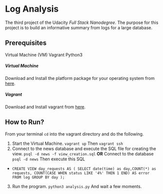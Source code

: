 # Log Analysis
The third project of the Udacity _Full Stack Nanodegree_. The purpose for this project is to build an informative summary from logs for a large database.

## Prerequisites
Virtual Machine (VM) 
Vagrant 
Python3
##### Virtual Machine 
Download and Install the platform package for your operating system from [here](hhttps://www.virtualbox.org/wiki/Download_Old_Builds_5_1).
##### Vagrant
Download and Install vagrant from [here](https://www.vagrantup.com/downloads.html).

## How to Run?
From your terminal `cd` into the vagrant directory and do the following.
1. Start the Virtual Machine.
`vagrant up` 
Then 
`vagrant ssh`
2. Connect to the news database and execute the SQL file for creating the view.
`psql -d news -f view_creation.sql`
**OR**
Connect to the database
`psql -d news`
Then execute this SQL 
* `CREATE VIEW day_requests AS (
SELECT date(time) as day,COUNT(*) as requests, COUNT(CASE WHEN status LIKE '4%' THEN 1 END) AS error
FROM log
GROUP BY day );`
3. Run the program.
`python3 analysis.py`
And wait a few moments.